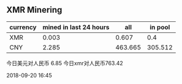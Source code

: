 ## XMR Minering

|currency|mined in last 24 hours|all|in pool|
|---|---|---|---|
|XMR|0.003|0.607|0.4|
|CNY|2.285|463.665|305.512|

今日美元对人民币 6.85	今日xmr对人民币763.42


2018-09-20 16:45